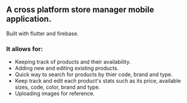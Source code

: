 ## A cross platform store manager mobile application.
Built with flutter and firebase.

### It allows for:
- Keeping track of products and their availability.
- Adding new and editing existing products.
- Quick way to search for products by thier code, brand and type.
- Keep track and edit each product's stats such as its price, available sizes, code, color, brand and type.
- Uploading images for reference.
